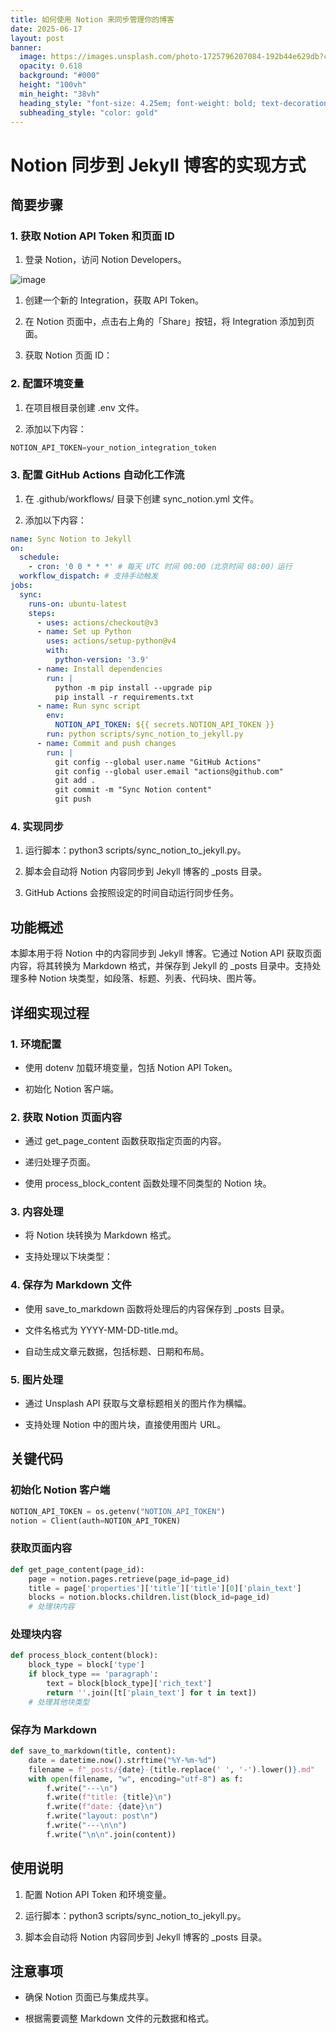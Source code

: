 ```yaml
---
title: 如何使用 Notion 来同步管理你的博客
date: 2025-06-17
layout: post
banner:
  image: https://images.unsplash.com/photo-1725796207084-192b44e629db?crop=entropy&cs=tinysrgb&fit=max&fm=jpg&ixid=M3w2OTIwMzJ8MHwxfHJhbmRvbXx8fHx8fHx8fDE3NTAxMjUwNDN8&ixlib=rb-4.1.0&q=80&w=1080
  opacity: 0.618
  background: "#000"
  height: "100vh"
  min_height: "38vh"
  heading_style: "font-size: 4.25em; font-weight: bold; text-decoration: underline"
  subheading_style: "color: gold"
---
```


# Notion 同步到 Jekyll 博客的实现方式

## 简要步骤

### 1. 获取 Notion API Token 和页面 ID

1. 登录 Notion，访问 Notion Developers。

![image](https://prod-files-secure.s3.us-west-2.amazonaws.com/a7a0cc5a-89b9-4cda-8686-1fba0ca52f40/d19c1afe-dea5-4312-9333-786b0ba83054/image.png?X-Amz-Algorithm=AWS4-HMAC-SHA256&X-Amz-Content-Sha256=UNSIGNED-PAYLOAD&X-Amz-Credential=ASIAZI2LB466TNCSTRTN%2F20250617%2Fus-west-2%2Fs3%2Faws4_request&X-Amz-Date=20250617T015042Z&X-Amz-Expires=3600&X-Amz-Security-Token=IQoJb3JpZ2luX2VjEIL%2F%2F%2F%2F%2F%2F%2F%2F%2F%2FwEaCXVzLXdlc3QtMiJGMEQCIH6d5CgmeXLRwsYttE5ecFa8YbyCd3z7DNAVQ7FsqVmlAiAaKlJqHUAC1mgpzqSjgRF1PaGHWMBQsjY8%2BBj9nGpBJSr%2FAwhrEAAaDDYzNzQyMzE4MzgwNSIMjHyKghe43MDIhkspKtwDXQ9lQOMtSEKD7n5JX%2BFJFm7hr%2FuSq6oZcOVHKMWlcPUFtUCph6%2BdCN411QCrOb0y4puuixvbG3wrMN3jP9sEqbTXvUj05LxIzDss2cg4ZJy5jA21bKSHfjtLgq5oloQ8AFc80V%2FETO0CTK2tU4C0AUO0SxQOYlO0aB1yYcHXmtPryQ6WNgTOqzrREzGILM1FaC7IZk6Bs4cDBrW%2FEuYp8lLtgrHo8o2cKDFj6kL3ThloFoO7ECDf7z9hScWU4ORctrWsl6qGpeomFfk37cyf6Fsa2x9RZIIyYNu%2FOfaHYSIldky8jnVGPussOP%2BCKqLekjF5j4gUexslDKWZxUITfHOJmSdWcZmhe8IyAdR4zMXNqTb%2BSOgOHWCWrSKEkefB4WzuZzsGmg8JERGcSHgTGCQNfwJbv8yzjyy027KGQuMmLafhDtiuWeDbq0nHiX5I8O%2BFGtu2I8ErIGquAyFIc12iUzOmHZsgFLDYZobux3OH0fdb07oErFoOgj0oNzXtCRBacU5Sf8aH2a96ThVxI4ovzM4t0bkPbca%2FyLLhV4JF2Og0Ct74ltbwPLhrMHyI5HY6wvFyZInYcONcc5zw4UrGD%2FhGawfgSQDbGs30bmwOTRmoS5HcQEC37TkwjYzDwgY6pgH%2BNUGMTgCHLMWtBeeZSXaYu8%2B5XNbz9dId3I2%2FOzrlZ44JrYIO8cnwdD94kxR9ZaVzGt9NZhzUJHXf5QiEM8y94ZaDpsn%2FJxhYClPPvfP18nxudd2dESoRozevKUCkrBaCB1Mbvvs4dOddWYHo%2FzD5qxaDfdhvchzultvqR4AfRVTd%2FcwZDGW4WW4RiDGtgkx%2FAvJH30M8uLhkg%2B%2FdyaCtC3XyozHZ&X-Amz-Signature=6270a7f8e951452953d85142724da2bbfd5014ba3522e762e1829dd048d89556&X-Amz-SignedHeaders=host&x-amz-checksum-mode=ENABLED&x-id=GetObject)

1. 创建一个新的 Integration，获取 API Token。

1. 在 Notion 页面中，点击右上角的「Share」按钮，将 Integration 添加到页面。

1. 获取 Notion 页面 ID：


### 2. 配置环境变量

1. 在项目根目录创建 .env 文件。

1. 添加以下内容：

```javascript
NOTION_API_TOKEN=your_notion_integration_token
```

### 3. 配置 GitHub Actions 自动化工作流

1. 在 .github/workflows/ 目录下创建 sync_notion.yml 文件。

1. 添加以下内容：

```yaml
name: Sync Notion to Jekyll
on:
  schedule:
    - cron: '0 0 * * *' # 每天 UTC 时间 00:00（北京时间 08:00）运行
  workflow_dispatch: # 支持手动触发
jobs:
  sync:
    runs-on: ubuntu-latest
    steps:
      - uses: actions/checkout@v3
      - name: Set up Python
        uses: actions/setup-python@v4
        with:
          python-version: '3.9'
      - name: Install dependencies
        run: |
          python -m pip install --upgrade pip
          pip install -r requirements.txt
      - name: Run sync script
        env:
          NOTION_API_TOKEN: ${{ secrets.NOTION_API_TOKEN }}
        run: python scripts/sync_notion_to_jekyll.py
      - name: Commit and push changes
        run: |
          git config --global user.name "GitHub Actions"
          git config --global user.email "actions@github.com"
          git add .
          git commit -m "Sync Notion content"
          git push
```

### 4. 实现同步

1. 运行脚本：python3 scripts/sync_notion_to_jekyll.py。

1. 脚本会自动将 Notion 内容同步到 Jekyll 博客的 _posts 目录。

1. GitHub Actions 会按照设定的时间自动运行同步任务。

## 功能概述

本脚本用于将 Notion 中的内容同步到 Jekyll 博客。它通过 Notion API 获取页面内容，将其转换为 Markdown 格式，并保存到 Jekyll 的 _posts 目录中。支持处理多种 Notion 块类型，如段落、标题、列表、代码块、图片等。

## 详细实现过程

### 1. 环境配置

- 使用 dotenv 加载环境变量，包括 Notion API Token。

- 初始化 Notion 客户端。

### 2. 获取 Notion 页面内容

- 通过 get_page_content 函数获取指定页面的内容。

- 递归处理子页面。

- 使用 process_block_content 函数处理不同类型的 Notion 块。

### 3. 内容处理

- 将 Notion 块转换为 Markdown 格式。

- 支持处理以下块类型：


### 4. 保存为 Markdown 文件

- 使用 save_to_markdown 函数将处理后的内容保存到 _posts 目录。

- 文件名格式为 YYYY-MM-DD-title.md。

- 自动生成文章元数据，包括标题、日期和布局。

### 5. 图片处理

- 通过 Unsplash API 获取与文章标题相关的图片作为横幅。

- 支持处理 Notion 中的图片块，直接使用图片 URL。

## 关键代码

### 初始化 Notion 客户端

```python
NOTION_API_TOKEN = os.getenv("NOTION_API_TOKEN")
notion = Client(auth=NOTION_API_TOKEN)
```

### 获取页面内容

```python
def get_page_content(page_id):
    page = notion.pages.retrieve(page_id=page_id)
    title = page['properties']['title']['title'][0]['plain_text']
    blocks = notion.blocks.children.list(block_id=page_id)
    # 处理块内容
```

### 处理块内容

```python
def process_block_content(block):
    block_type = block['type']
    if block_type == 'paragraph':
        text = block[block_type]['rich_text']
        return ''.join([t['plain_text'] for t in text])
    # 处理其他块类型
```

### 保存为 Markdown

```python
def save_to_markdown(title, content):
    date = datetime.now().strftime("%Y-%m-%d")
    filename = f"_posts/{date}-{title.replace(' ', '-').lower()}.md"
    with open(filename, "w", encoding="utf-8") as f:
        f.write("---\n")
        f.write(f"title: {title}\n")
        f.write(f"date: {date}\n")
        f.write("layout: post\n")
        f.write("---\n\n")
        f.write("\n\n".join(content))
```

## 使用说明

1. 配置 Notion API Token 和环境变量。

1. 运行脚本：python3 scripts/sync_notion_to_jekyll.py。

1. 脚本会自动将 Notion 内容同步到 Jekyll 博客的 _posts 目录。

## 注意事项

- 确保 Notion 页面已与集成共享。

- 根据需要调整 Markdown 文件的元数据和格式。